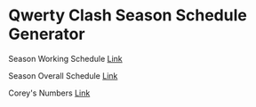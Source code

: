 # Qwerty Clash Season Schedule Generator

Season Working Schedule [Link](https://github.com/sc0ttr0berts0n/qwerty-clash-schedule-generator/blob/master/season-schedule/season-working.md)

Season Overall Schedule [Link](https://github.com/sc0ttr0berts0n/qwerty-clash-schedule-generator/blob/master/season-schedule/season.md)

Corey's Numbers [Link](https://github.com/sc0ttr0berts0n/qwerty-clash-schedule-generator/blob/master/season-schedule/coreys-number-code.md)
